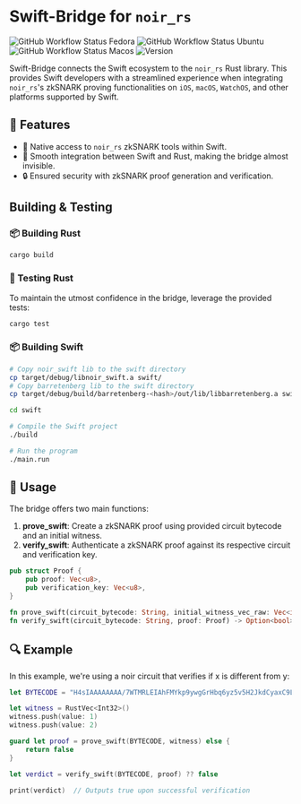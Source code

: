 # Swift-Bridge for `noir_rs`

![GitHub Workflow Status Fedora](https://github.com/visoftsolutions/noir_swift/actions/workflows/build&test@fedora.yml/badge.svg)
![GitHub Workflow Status Ubuntu](https://github.com/visoftsolutions/noir_swift/actions/workflows/build&test@ubuntu.yml/badge.svg)
![GitHub Workflow Status Macos](https://github.com/visoftsolutions/noir_swift/actions/workflows/build&test@macos.yml/badge.svg)
![Version](https://img.shields.io/badge/version-0.1.0-blue)

Swift-Bridge connects the Swift ecosystem to the `noir_rs` Rust library. This provides Swift developers with a streamlined experience when integrating `noir_rs`'s zkSNARK proving functionalities on `iOS`, `macOS`, `WatchOS`, and other platforms supported by Swift.

## 🚀 Features

- 📱 Native access to `noir_rs` zkSNARK tools within Swift.
- 🌉 Smooth integration between Swift and Rust, making the bridge almost invisible.
- 🔒 Ensured security with zkSNARK proof generation and verification.

## Building & Testing

### 📦 Building Rust

```bash
cargo build
```

### 🧪 Testing Rust

To maintain the utmost confidence in the bridge, leverage the provided tests:

```bash
cargo test
```

### 📦 Building Swift

```bash
# Copy noir_swift lib to the swift directory
cp target/debug/libnoir_swift.a swift/
# Copy barretenberg lib to the swift directory
cp target/debug/build/barretenberg-<hash>/out/lib/libbarretenberg.a swift/

cd swift

# Compile the Swift project
./build

# Run the program
./main.run
```

## 🎯 Usage

The bridge offers two main functions:

1. **prove_swift**: Create a zkSNARK proof using provided circuit bytecode and an initial witness.
2. **verify_swift**: Authenticate a zkSNARK proof against its respective circuit and verification key.

```rust
pub struct Proof {
    pub proof: Vec<u8>,
    pub verification_key: Vec<u8>,
}

fn prove_swift(circuit_bytecode: String, initial_witness_vec_raw: Vec<i32>) -> Option<Proof>;
fn verify_swift(circuit_bytecode: String, proof: Proof) -> Option<bool>;
```

## 🔍 Example

In this example, we're using a noir circuit that verifies if x is different from y:

```swift
let BYTECODE = "H4sIAAAAAAAA/7WTMRLEIAhFMYkp9ywgGrHbq6yz5v5H2JkdCyaxC9LgWDw+H9gBwMM91p7fPeOzIKdYjEeMLYdGTB8MpUrCmOohJJQkfYMwN4mSSy0ZC0VudKbCZ4cthqzVrsc/yw28dMZeWmrWerfBexnsxD6hJ7jUufr4GvyZFp8xpG0C14Pd8s/q29vPCBXypvmpDx7sD8opnfqIfsM1RNtxBQAA"

let witness = RustVec<Int32>()
witness.push(value: 1)
witness.push(value: 2)

guard let proof = prove_swift(BYTECODE, witness) else {
    return false
}

let verdict = verify_swift(BYTECODE, proof) ?? false

print(verdict)  // Outputs true upon successful verification
```